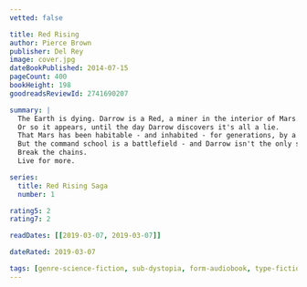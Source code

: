 ```yaml
---
vetted: false

title: Red Rising
author: Pierce Brown
publisher: Del Rey
image: cover.jpg
dateBookPublished: 2014-07-15
pageCount: 400
bookHeight: 198
goodreadsReviewId: 2741690207

summary: |
  The Earth is dying. Darrow is a Red, a miner in the interior of Mars. His mission is to extract enough precious elements to one day tame the surface of the planet and allow humans to live on it. The Reds are humanity's last hope.
  Or so it appears, until the day Darrow discovers it's all a lie.
  That Mars has been habitable - and inhabited - for generations, by a class of people calling themselves the Golds. A class of people who look down on Darrow and his fellows as slave labour, to be exploited and worked to death without a second thought. Until the day that Darrow, with the help of a mysterious group of rebels, disguises himself as a Gold and infiltrates their command school, intent on taking down his oppressors from the inside.
  But the command school is a battlefield - and Darrow isn't the only student with an agenda.
  Break the chains.
  Live for more.

series:
  title: Red Rising Saga
  number: 1

rating5: 2
rating7: 2

readDates: [[2019-03-07, 2019-03-07]]

dateRated: 2019-03-07

tags: [genre-science-fiction, sub-dystopia, form-audiobook, type-fiction, sub-space]
---
```

